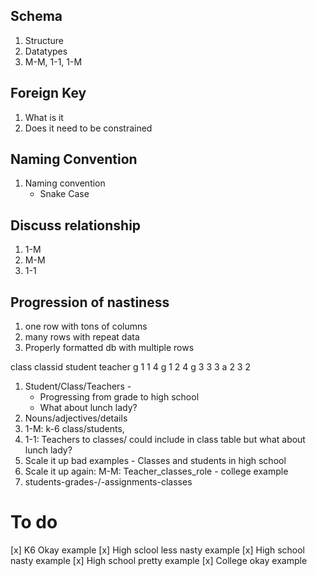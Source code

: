 ## Schema
1. Structure
1. Datatypes
1. M-M, 1-1, 1-M

## Foreign Key
1. What is it
1. Does it need to be constrained

## Naming Convention
1. Naming convention
    - Snake Case

## Discuss relationship
1. 1-M
1. M-M
1. 1-1

## Progression of nastiness
1. one row with tons of columns
1. many rows with repeat data
1. Properly formatted db with multiple rows

class   classid student teacher
g	    1	    1	    4
g	    1	    2	    4
g	    3	    3	    3
a	    2	    3	    2

1. Student/Class/Teachers - 
    - Progressing from grade to high school
    - What about lunch lady?
1. Nouns/adjectives/details
1. 1-M: k-6 class/students,
1. 1-1: Teachers to classes/ could include in class table but what about lunch lady?
1. Scale it up bad examples - Classes and students in high school
1. Scale it up again: M-M: Teacher_classes_role - college example
1. students-grades-/-assignments-classes

# To do
[x] K6 Okay example
[x] High sclool less nasty example
[x] High school nasty example
[x] High school pretty example
[x] College okay example
